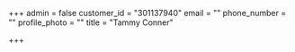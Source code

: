 +++
admin = false
customer_id = "301137940"
email = ""
phone_number = ""
profile_photo = ""
title = "Tammy Conner"

+++
